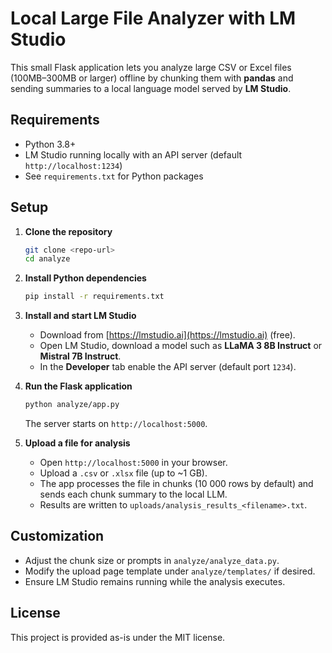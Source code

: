 # Local Large File Analyzer with LM Studio

This small Flask application lets you analyze large CSV or Excel files (100MB–300MB or larger) offline by chunking them with **pandas** and sending summaries to a local language model served by **LM Studio**.

## Requirements

- Python 3.8+
- LM Studio running locally with an API server (default `http://localhost:1234`)
- See `requirements.txt` for Python packages

## Setup

1. **Clone the repository**

   ```bash
   git clone <repo-url>
   cd analyze
   ```

2. **Install Python dependencies**

   ```bash
   pip install -r requirements.txt
   ```

3. **Install and start LM Studio**

   - Download from [https://lmstudio.ai](https://lmstudio.ai) (free).
   - Open LM Studio, download a model such as **LLaMA&nbsp;3 8B Instruct** or **Mistral&nbsp;7B Instruct**.
   - In the **Developer** tab enable the API server (default port `1234`).

4. **Run the Flask application**

   ```bash
   python analyze/app.py
   ```

   The server starts on `http://localhost:5000`.

5. **Upload a file for analysis**

   - Open `http://localhost:5000` in your browser.
   - Upload a `.csv` or `.xlsx` file (up to ~1&nbsp;GB).
   - The app processes the file in chunks (10&nbsp;000 rows by default) and sends each chunk summary to the local LLM.
   - Results are written to `uploads/analysis_results_<filename>.txt`.

## Customization

- Adjust the chunk size or prompts in `analyze/analyze_data.py`.
- Modify the upload page template under `analyze/templates/` if desired.
- Ensure LM Studio remains running while the analysis executes.

## License

This project is provided as-is under the MIT license.
